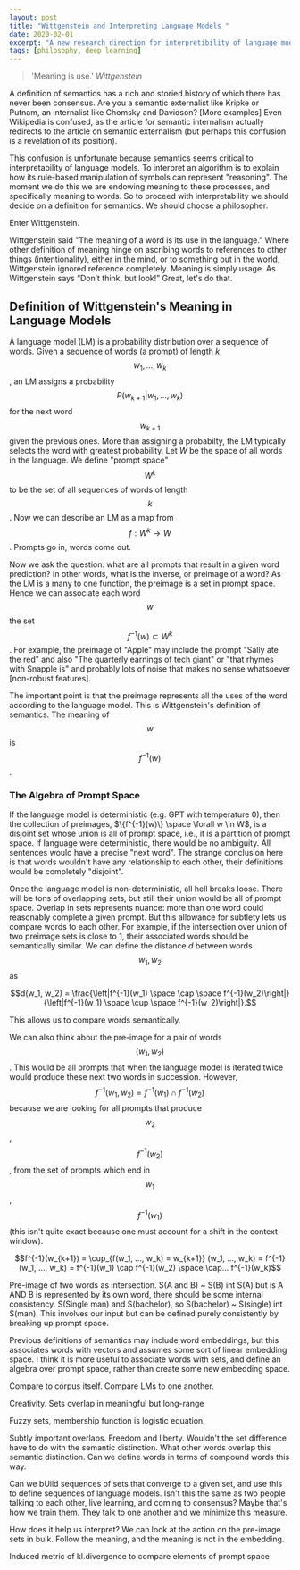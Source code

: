 ```yaml
---
layout:	post
title: "Wittgenstein and Interpreting Language Models "
date: 2020-02-01
excerpt: "A new research direction for interpretibility of language models."
tags: [philosophy, deep learning]
---
```


>'Meaning is use.' 
*Wittgenstein*

A definition of semantics has a rich and storied history of which there has never been consensus. Are you a semantic externalist like Kripke or Putnam, an internalist like Chomsky and Davidson? [More examples] Even Wikipedia is confused, as the article for semantic internalism actually redirects to the article on semantic externalism (but perhaps this confusion is a revelation of its position). 

This confusion is unfortunate because semantics seems critical to interpretability of language models. To interpret an algorithm is to explain how its rule-based manipulation of symbols can represent "reasoning". The moment we do this we are endowing meaning to these processes, and specifically meaning to words. So to proceed with interpretability we should decide on a definition for semantics. We should choose a philosopher. 

Enter Wittgenstein.

Wittgenstein said "The meaning of a word is its use in the language." Where other definition of meaning hinge on ascribing words to references to other things (intentionality), either in the mind, or to something out in the world, Wittgenstein ignored reference completely. Meaning is simply usage. As Wittgenstein says “Don’t think, but look!” Great, let's do that. 

## Definition of Wittgenstein's Meaning in Language Models

A language model (LM) is a probability distribution over a sequence of words. Given a sequence of words (a prompt) of length *k*, 
$$w_{1},\dots ,w_{k}$$, an LM assigns a probability $$P(w_{k+1}|w_{{1}},\dots ,w_{k})$$ for the next word $$w_{k+1}$$ given the previous ones. More than assigning a probabilty, the LM typically selects the word with greatest probability. Let $W$ be the space of all words in the language. We define "prompt space" $$W^k$$ to be the set of all sequences of words of length $$k$$. Now we can describe an LM as a map from $$f: W^k \rightarrow W$$. Prompts go in, words come out.

Now we ask the question: what are all prompts that result in a given word prediction? In other words, what is the inverse, or preimage of a word? As the LM is a many to one function, the preimage is a set in prompt space. Hence we can associate each word $$w$$ the set $$f^{-1}(w) \subset W^k$$. For example, the preimage of "Apple" may include the prompt "Sally ate the red" and also "The quarterly earnings of tech giant" or "that rhymes with Snapple is" and probably lots of noise that makes no sense whatsoever [non-robust features].

The important point is that the preimage represents all the uses of the word according to the language model. This is Wittgenstein's definition of semantics. The meaning of $$w$$ is $$f^{-1}(w)$$.

### The Algebra of Prompt Space

If the language model is deterministic (e.g. GPT with temperature 0), then the collection of preimages, $\{f^{-1}(w)\} \space \forall w \in W$, is a disjoint set whose union is all of prompt space, i.e., it is a partition of prompt space. If language were deterministic, there would be no ambiguity. All sentences would have a precise "next word". The strange conclusion here is that words wouldn't have any relationship to each other, their definitions would be completely "disjoint". 

Once the language model is non-deterministic, all hell breaks loose. There will be tons of overlapping sets, but still their union would be all of prompt space. Overlap in sets represents nuance: more than one word could reasonably complete a given prompt. But this allowance for subtlety lets us compare words to each other. For example, if the intersection over union of two preimage sets is close to 1, their associated words should be semantically similar. We can define the distance $d$ between words $$w_1, w_2$$ as 

$$d(w_1, w_2) = \frac{\left|f^{-1}(w_1) \space \cap \space f^{-1}(w_2)\right|}{\left|f^{-1}(w_1) \space \cup \space f^{-1}(w_2)\right|}.$$

This allows us to compare words semantically.

We can also think about the pre-image for a pair of words $$(w_1, w_2)$$. This would be all prompts that when the language model is iterated twice would produce these next two words in succession. However, $$f^{-1}(w_1, w_2) = f^{-1}(w_1) \cap f^{-1}(w_2)$$ because we are looking for all prompts that produce $$w_2$$, $$f^{-1}(w_2)$$, from the set of prompts which end in $$w_1$$, $$f^{-1}(w_1)$$ (this isn't quite exact because one must account for a shift in the context-window).

$$f^{-1}(w_{k+1}) = \cup_{f(w_1, ..., w_k) = w_{k+1}} (w_1, ..., w_k) = f^{-1}(w_1, ..., w_k) = f^{-1}(w_1) \cap f^{-1}(w_2) \space \cap... f^{-1}(w_k)$$



Pre-image of two words as intersection. S(A and B) ~ S(B) int S(A) but is A AND B is represented by its own word, there should be some internal consistency. S(Single man) and S(bachelor), so S(bachelor) ~ S(single) int S(man). This involves our input but can be defined purely consistently by breaking up prompt space.

Previous definitions of semantics may include word embeddings, but this associates words with vectors and assumes some sort of linear embedding space. I think it is more useful to associate words with sets, and define an algebra over prompt space, rather than create some new embedding space.

Compare to corpus itself. Compare LMs to one another. 

Creativity. Sets overlap in meaningful but long-range

Fuzzy sets, membership function is logistic equation.

Subtly important overlaps. Freedom and liberty. Wouldn't the set difference have to do with the semantic distinction. What other words overlap this semantic distinction. Can we define words in terms of compound words this way. 

Can we bUild sequences of sets that converge to a given set, and use this to define sequences of language models. Isn't this the same as two people talking to each other, live learning, and coming to consensus? Maybe that's how we train them. They talk to one another and we minimize this measure. 

How does it help us interpret? We can look at the action on the pre-image sets in bulk. Follow the meaning, and the meaning is not in the embedding. 

Induced metric of kl.divergence to compare elements of prompt space
